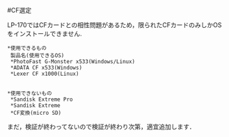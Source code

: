 #CF選定  

LP-170ではCFカードとの相性問題があるため，限られたCFカードのみしかOSをインストールできません.  

    *使用できるもの
     製品名(使用できるOS)  
     *PhotoFast G-Monster x533(Windows/Linux)  
     *ADATA CF x533(Windows)  
     *Lexer CF x1000(Linux)  
     

    *使用できないもの  
     *Sandisk Extreme Pro  
     *Sandisk Extreme  
     *CF変換(micro SD)  
     
まだ，検証が終わってないので検証が終わり次第，適宜追加します．  

